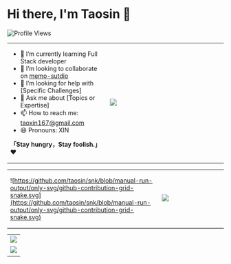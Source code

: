 # Hi there, I'm Taosin 👋

![Profile Views](https://komarev.com/ghpvc/?username=taosin&color=blue)


<table width="100%">
<tr>
<td valign="top"  width="46%">
  
- 🌱 I’m currently learning Full Stack developer
- 👯 I’m looking to collaborate on [memo-sutdio](https://github.com/taosin/memo-studio)
- 🤔 I’m looking for help with [Specific Challenges]
- 💬 Ask me about [Topics or Expertise]
- 📫 How to reach me: taoxin167@gmail.com
- 😄 Pronouns: XIN


**「Stay hungry，Stay foolish.」** ❤️
</td>
<td valign="center"  width="54%">
  <img src="https://github-readme-stats.vercel.app/api?username=taosin&show_icons=true&theme=onedark&&count_private=true" width="100%"/>
</td>
</tr>
</table>

<table width="100%">
<tr>
<td valign="top"  width="70%">

  ![https://github.com/taosin/snk/blob/manual-run-output/only-svg/github-contribution-grid-snake.svg](https://github.com/taosin/snk/blob/manual-run-output/only-svg/github-contribution-grid-snake.svg)
</td>
<td width="30%">
<img src="https://github-readme-stats.vercel.app/api/top-langs/?username=taosin&layout=compact&theme=onedark"/>
</td>
</tr>
</table>

<table>
  <tr>
    <td>
      <img src="https://github-profile-trophy.vercel.app/?username=taosin&theme=onedark" />
    </td>
  </tr>
  <tr>
    <td>
      <img src="https://skillicons.dev/icons?i=java,nodejs,javascript,typescript,php,vscode,sublime,webstorm,aliyun,chrome&theme=light" />
    </td>
  </tr>
</table>


